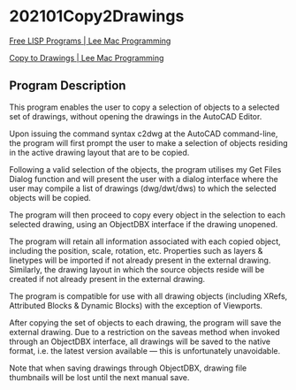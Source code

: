 # 202101Copy2Drawings

[Free LISP Programs | Lee Mac Programming](http://www.lee-mac.com/programs.html)

[Copy to Drawings | Lee Mac Programming](http://www.lee-mac.com/copytodrawing.html)

## Program Description

This program enables the user to copy a selection of objects to a selected set of drawings, without opening the drawings in the AutoCAD Editor.

Upon issuing the command syntax c2dwg at the AutoCAD command-line, the program will first prompt the user to make a selection of objects residing in the active drawing layout that are to be copied.

Following a valid selection of the objects, the program utilises my Get Files Dialog function and will present the user with a dialog interface where the user may compile a list of drawings (dwg/dwt/dws) to which the selected objects will be copied.

The program will then proceed to copy every object in the selection to each selected drawing, using an ObjectDBX interface if the drawing unopened.

The program will retain all information associated with each copied object, including the position, scale, rotation, etc. Properties such as layers & linetypes will be imported if not already present in the external drawing. Similarly, the drawing layout in which the source objects reside will be created if not already present in the external drawing.

The program is compatible for use with all drawing objects (including XRefs, Attributed Blocks & Dynamic Blocks) with the exception of Viewports.

After copying the set of objects to each drawing, the program will save the external drawing. Due to a restriction on the saveas method when invoked through an ObjectDBX interface, all drawings will be saved to the native format, i.e. the latest version available — this is unfortunately unavoidable.

Note that when saving drawings through ObjectDBX, drawing file thumbnails will be lost until the next manual save.